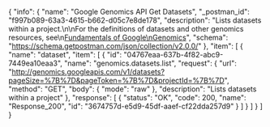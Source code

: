 {
  "info": {
    "name": "Google Genomics API Get Datasets",
    "_postman_id": "f997b089-63a3-4615-b662-d05c7e8de178",
    "description": "Lists datasets within a project.\n\nFor the definitions of datasets and other genomics resources, see\n[Fundamentals of Google\nGenomics](https://cloud.google.com/genomics/fundamentals-of-google-genomics)",
    "schema": "https://schema.getpostman.com/json/collection/v2.0.0/"
  },
  "item": [
    {
      "name": "dataset",
      "item": [
        {
          "id": "04767eaa-637b-4f82-abc9-7449ea10eaa3",
          "name": "genomics.datasets.list",
          "request": {
            "url": "http://genomics.googleapis.com/v1/datasets?pageSize=%7B%7D&pageToken=%7B%7D&projectId=%7B%7D",
            "method": "GET",
            "body": {
              "mode": "raw"
            },
            "description": "Lists datasets within a project"
          },
          "response": [
            {
              "status": "OK",
              "code": 200,
              "name": "Response_200",
              "id": "3674757d-e5d9-45df-aaef-cf22dda257d9"
            }
          ]
        }
      ]
    }
  ]
}